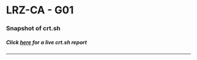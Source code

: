 # LRZ-CA - G01
### Snapshot of crt.sh
##### Click [here](https://crt.sh/?q=623776C1111FBF59D19BB8B9A01C3CF59EA9F1206BD46CD72467AA60F531F944) for a live crt.sh report

---
